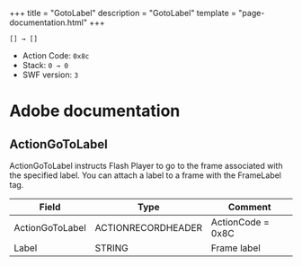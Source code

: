 +++
title = "GotoLabel"
description = "GotoLabel"
template = "page-documentation.html"
+++

```
[] → []
```

- Action Code: `0x8c`
- Stack: `0 → 0`
- SWF version: `3`

# Adobe documentation

## ActionGoToLabel

ActionGoToLabel instructs Flash Player to go to the frame associated with the specified label. You can attach a
label to a frame with the FrameLabel tag.

| Field           | Type               | Comment           |
|-----------------|--------------------|-------------------|
| ActionGoToLabel | ACTIONRECORDHEADER | ActionCode = 0x8C |
| Label           | STRING             | Frame label       |
